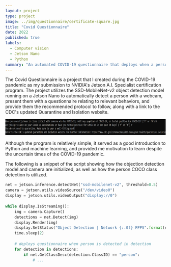 ```yaml
---
layout: project
type: project
image: ../img/questionnaire/certificate-square.jpg
title: "Covid Questionnaire"
date: 2022
published: true
labels:
  - Computer vision
  - Jetson Nano
  - Python
summary: "An automated COVID-19 questionnaire that deploys when a person is detected."
---
```


The Covid Questionnaire is a project that I created during the COVID-19 pandemic as my submission to NVIDIA's Jetson A.I. Specialist certification program. The project utilizes the SSD-MobileNet-v2 object detection model running on a Jetson Nano to automatically detect a person with a webcam, present them with a questionnaire relating to relevant behaviors, and provide them the recommended protocol to follow, along with a link to the CDC's updated Quarantine and Isolation website.

<div class="text-center p-4">
  <img height="50" src="../img/questionnaire/questionnaire.png" class="img-thumbnail" >
</div>

Although the program is relatively simple, it served as a good introduction to Python and machine learning, and provided me motivation to learn despite the uncertain times of the COVID-19 pandemic.

The following is a snippet of the script showing how the objection detection model and camera are initialized, as well as how the person COCO class detection is utilized.

```python
net = jetson.inference.detectNet("ssd-mobilenet-v2", threshold=0.5)
camera = jetson.utils.videoSource("/dev/video0")
display = jetson.utils.videoOutput("display://0")

while display.IsStreaming():
    img = camera.Capture()
    detections = net.Detect(img)
    display.Render(img)
    display.SetStatus("Object Detection | Network {:.0f} FPPS".format(net.GetNetworkFPS()))
    time.sleep(2)

    # deploys questionnaire when person is detected in detection
    for detection in detections:
        if net.GetClassDesc(detection.ClassID) == "person":
            # ...
```
